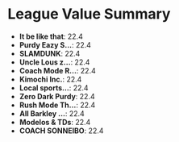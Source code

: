 # League Value Summary

- **It be like that**: 22.4
- **Purdy Eazy S...**: 22.4
- **SLAMDUNK**: 22.4
- **Uncle Lous z...**: 22.4
- **Coach Mode R...**: 22.4
- **Kimochi Inc.**: 22.4
- **Local sports...**: 22.4
- **Zero Dark Purdy**: 22.4
- **Rush Mode Th...**: 22.4
- **All Barkley ...**: 22.4
- **Modelos & TDs**: 22.4
- **COACH SONNEIBO**: 22.4
